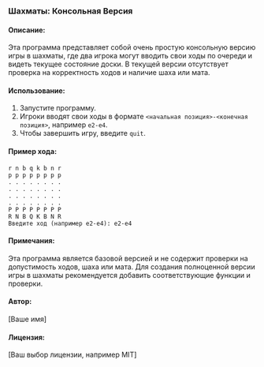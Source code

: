 ### Шахматы: Консольная Версия

#### Описание:
Эта программа представляет собой очень простую консольную версию игры в шахматы, где два игрока могут вводить свои ходы по очереди и видеть текущее состояние доски. В текущей версии отсутствует проверка на корректность ходов и наличие шаха или мата.

#### Использование:
1. Запустите программу.
2. Игроки вводят свои ходы в формате `<начальная позиция>-<конечная позиция>`, например `e2-e4`.
3. Чтобы завершить игру, введите `quit`.

#### Пример хода:
```
r n b q k b n r
p p p p p p p p
. . . . . . . .
. . . . . . . .
. . . . . . . .
. . . . . . . .
P P P P P P P P
R N B Q K B N R
Введите ход (например e2-e4): e2-e4
```

#### Примечания:
Эта программа является базовой версией и не содержит проверки на допустимость ходов, шаха или мата. Для создания полноценной версии игры в шахматы рекомендуется добавить соответствующие функции и проверки.

#### Автор:
[Ваше имя]

#### Лицензия:
[Ваш выбор лицензии, например MIT]
